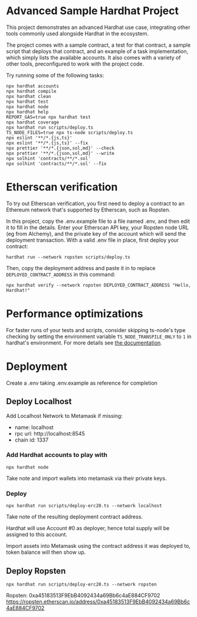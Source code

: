 # Advanced Sample Hardhat Project

This project demonstrates an advanced Hardhat use case, integrating other tools commonly used alongside Hardhat in the ecosystem.

The project comes with a sample contract, a test for that contract, a sample script that deploys that contract, and an example of a task implementation, which simply lists the available accounts. It also comes with a variety of other tools, preconfigured to work with the project code.

Try running some of the following tasks:

```shell
npx hardhat accounts
npx hardhat compile
npx hardhat clean
npx hardhat test
npx hardhat node
npx hardhat help
REPORT_GAS=true npx hardhat test
npx hardhat coverage
npx hardhat run scripts/deploy.ts
TS_NODE_FILES=true npx ts-node scripts/deploy.ts
npx eslint '**/*.{js,ts}'
npx eslint '**/*.{js,ts}' --fix
npx prettier '**/*.{json,sol,md}' --check
npx prettier '**/*.{json,sol,md}' --write
npx solhint 'contracts/**/*.sol'
npx solhint 'contracts/**/*.sol' --fix
```

# Etherscan verification

To try out Etherscan verification, you first need to deploy a contract to an Ethereum network that's supported by Etherscan, such as Ropsten.

In this project, copy the .env.example file to a file named .env, and then edit it to fill in the details. Enter your Etherscan API key, your Ropsten node URL (eg from Alchemy), and the private key of the account which will send the deployment transaction. With a valid .env file in place, first deploy your contract:

```shell
hardhat run --network ropsten scripts/deploy.ts
```

Then, copy the deployment address and paste it in to replace `DEPLOYED_CONTRACT_ADDRESS` in this command:

```shell
npx hardhat verify --network ropsten DEPLOYED_CONTRACT_ADDRESS "Hello, Hardhat!"
```

# Performance optimizations

For faster runs of your tests and scripts, consider skipping ts-node's type checking by setting the environment variable `TS_NODE_TRANSPILE_ONLY` to `1` in hardhat's environment. For more details see [the documentation](https://hardhat.org/guides/typescript.html#performance-optimizations).

# Deployment

Create a .env taking .env.example as reference for completion

## Deploy Localhost

Add Localhost Network to Metamask if missing:

- name: localhost
- rpc url: http://localhost:8545
- chain id: 1337

### Add Hardhat accounts to play with

```
npx hardhat node
```

Take note and import wallets into metamask via their private keys.

### Deploy

```
npx hardhat run scripts/deploy-erc20.ts --network localhost
```

Take note of the resulting deployment contract address.

Hardhat will use Account #0 as deployer, hence total supply will be assigned to this account.

Import assets into Metamask using the contract address it was deployed to, token balance will then show up.

## Deploy Ropsten

```
npx hardhat run scripts/deploy-erc20.ts --network ropsten
```

Ropsten: 0xa45183513F9EbB4092434a69Bb6c4aE884CF9702
https://ropsten.etherscan.io/address/0xa45183513F9EbB4092434a69Bb6c4aE884CF9702
